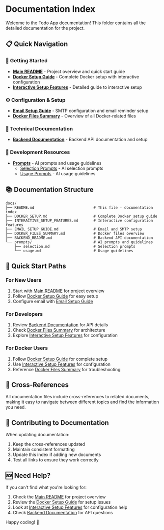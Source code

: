 # Documentation Index

Welcome to the Todo App documentation! This folder contains all the detailed documentation for the project.

## 📋 Quick Navigation

### 🚀 Getting Started
- **[Main README](../README.md)** - Project overview and quick start guide
- **[Docker Setup Guide](./DOCKER_SETUP.md)** - Complete Docker setup with interactive configuration
- **[Interactive Setup Features](./INTERACTIVE_SETUP_FEATURES.md)** - Detailed guide to interactive setup

### ⚙️ Configuration & Setup
- **[Email Setup Guide](./EMAIL_SETUP_GUIDE.md)** - SMTP configuration and email reminder setup
- **[Docker Files Summary](./DOCKER_FILES_SUMMARY.md)** - Overview of all Docker-related files

### 🔧 Technical Documentation
- **[Backend Documentation](./BACKEND_README.md)** - Backend API documentation and setup

### 🤖 Development Resources
- **[Prompts](./prompts/)** - AI prompts and usage guidelines
  - [Selection Prompts](./prompts/selection.md) - AI selection prompts
  - [Usage Prompts](./prompts/usage.md) - AI usage guidelines

## 📚 Documentation Structure

```
docs/
├── README.md                           # This file - documentation index
├── DOCKER_SETUP.md                     # Complete Docker setup guide
├── INTERACTIVE_SETUP_FEATURES.md       # Interactive configuration features
├── EMAIL_SETUP_GUIDE.md                # Email and SMTP setup
├── DOCKER_FILES_SUMMARY.md             # Docker files overview
├── BACKEND_README.md                   # Backend API documentation
└── prompts/                            # AI prompts and guidelines
    ├── selection.md                    # Selection prompts
    └── usage.md                        # Usage guidelines
```

## 🎯 Quick Start Paths

### For New Users
1. Start with [Main README](../README.md) for project overview
2. Follow [Docker Setup Guide](./DOCKER_SETUP.md) for easy setup
3. Configure email with [Email Setup Guide](./EMAIL_SETUP_GUIDE.md)

### For Developers
1. Review [Backend Documentation](./BACKEND_README.md) for API details
2. Check [Docker Files Summary](./DOCKER_FILES_SUMMARY.md) for architecture
3. Explore [Interactive Setup Features](./INTERACTIVE_SETUP_FEATURES.md) for configuration

### For Docker Users
1. Follow [Docker Setup Guide](./DOCKER_SETUP.md) for complete setup
2. Use [Interactive Setup Features](./INTERACTIVE_SETUP_FEATURES.md) for configuration
3. Reference [Docker Files Summary](./DOCKER_FILES_SUMMARY.md) for troubleshooting

## 🔗 Cross-References

All documentation files include cross-references to related documents, making it easy to navigate between different topics and find the information you need.

## 📝 Contributing to Documentation

When updating documentation:
1. Keep the cross-references updated
2. Maintain consistent formatting
3. Update this index if adding new documents
4. Test all links to ensure they work correctly

## 🆘 Need Help?

If you can't find what you're looking for:
1. Check the [Main README](../README.md) for project overview
2. Review the [Docker Setup Guide](./DOCKER_SETUP.md) for setup issues
3. Look at [Interactive Setup Features](./INTERACTIVE_SETUP_FEATURES.md) for configuration help
4. Check [Backend Documentation](./BACKEND_README.md) for API questions

Happy coding! 🚀